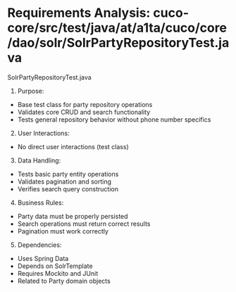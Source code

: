 # Requirements Analysis: cuco-core/src/test/java/at/a1ta/cuco/core/dao/solr/SolrPartyRepositoryTest.java

SolrPartyRepositoryTest.java
1. Purpose:
- Base test class for party repository operations
- Validates core CRUD and search functionality
- Tests general repository behavior without phone number specifics

2. User Interactions:
- No direct user interactions (test class)

3. Data Handling:
- Tests basic party entity operations
- Validates pagination and sorting
- Verifies search query construction

4. Business Rules:
- Party data must be properly persisted
- Search operations must return correct results
- Pagination must work correctly

5. Dependencies:
- Uses Spring Data
- Depends on SolrTemplate
- Requires Mockito and JUnit
- Related to Party domain objects